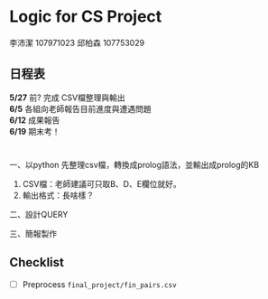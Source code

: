 # Logic for CS Project
李沛潔 107971023
邱柏森 107753029

## 日程表
**5/27** 前? 完成 CSV檔整理與輸出  
**6/5** 各組向老師報告目前進度與遭遇問題  
**6/12** 成果報告  
**6/19** 期末考！  

# 
一、以python 先整理csv檔，轉換成prolog語法，並輸出成prolog的KB  
   1. CSV檔：老師建議可只取B、D、E欄位就好。  
   2. 輸出格式：長啥樣？  
 
二、設計QUERY  

三、簡報製作  

## Checklist

- [ ] Preprocess `final_project/fin_pairs.csv`
